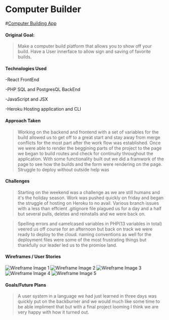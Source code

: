 # Computer Builder

<!-- link to hosted app -->
#[Computer Building App](https://floating-reef-72531.herokuapp.com/build/index.html)

#### Original Goal:
> Make a computer build platform that allows you to show off your build. Have a User innerface to allow sign and saving of favorite builds.
#### Technologies Used
-React FrontEnd

-PHP SQL and PostgresQL BackEnd

-JavaScript and JSX

-Heroku Hosting application and CLI  

#### Approach Taken
>Working on the backend and frontend with a set of variables for the build allowed us to get off to a great start and stay away from merge conflicts for the most part after the work flow was established. Once we were able to render the beggining parts of the project to the page we began to build routes and check for continuity throughout the application. With some functionality built out we did a framwork of the page to see how the builds and the form were rendering on the page. Struggle to deploy without outside help was 

#### Challenges
>Starting on the weekend was a challenge as we are still humans and it's the holiday season. Work was pushed quickly on friday and began the struggle of hosting on Heroku to no avail. Various branch issues with a less than effcient .gitignore file plagued us for a day and a half but several pulls, deletes and reinstalls and we were back on. 

>Spelling errors and camelcased variables in PHP(13 variables in total) veered us off course for an afternoon but back on track we were ready to deploy to the cloud. naming conventions as well for the deployment files were some of the most frustrating things but thankfully our leader led us to the promise land. 

#### Wireframes /  User Stories
![Wireframe Image 1]( https://res.cloudinary.com/dcgapn1j0/image/upload/v1576557648/first_render_fw8yki.png "First Local Rendering")
![Wireframe Image 2]( https://res.cloudinary.com/dcgapn1j0/image/upload/v1576557657/basic_css_onknhb.png "Basic CSS Styling Applied To age")
![Wireframe Image 3]( https://res.cloudinary.com/dcgapn1j0/image/upload/v1576557640/first_form_render_mcnmez.png  "First Form Render")
![Wireframe Image 4]( https://res.cloudinary.com/dcgapn1j0/image/upload/v1576557630/seeded_data_wvipdk.png "Seeded Data from DB and On Page Submission")
![Wireframe Image 5]( https://res.cloudinary.com/dcgapn1j0/image/upload/v1576622056/final_heroku_deployment_thep4s.png "Final Deployment to Heroku")



#### Goals/Future Plans
> A user system in a language we had just learned in three days was quickly put on the backburner and we would much like some time to be able impliment that but with a final project looming I think we are very happy with how it turned out.

